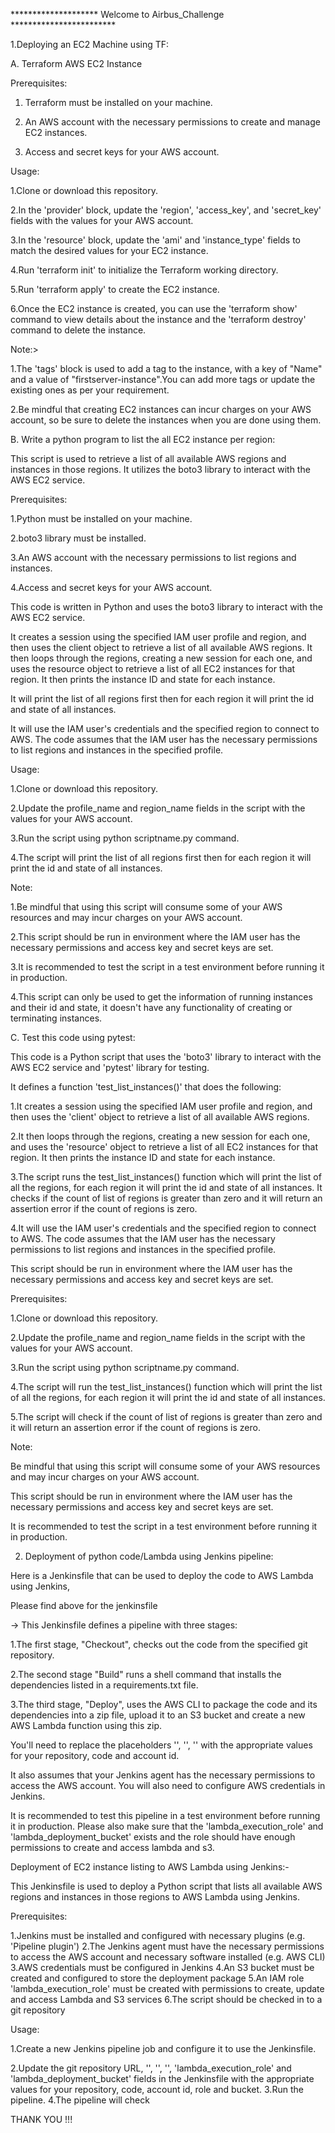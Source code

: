 ********************  Welcome to Airbus_Challenge  ************************

1.Deploying an EC2 Machine using TF:

A. Terraform AWS EC2 Instance

Prerequisites:

1. Terraform must be installed on your machine.

2. An AWS account with the necessary permissions to create and manage EC2 instances.

3. Access and secret keys for your AWS account.

Usage:

1.Clone or download this repository.

2.In the 'provider' block, update the 'region', 'access_key', and 'secret_key' fields with the values for your AWS account.

3.In the 'resource' block, update the 'ami' and 'instance_type' fields to match the desired values for your EC2 instance.

4.Run 'terraform init' to initialize the Terraform working directory.

5.Run 'terraform apply' to create the EC2 instance.

6.Once the EC2 instance is created, you can use the 'terraform show' command to view details about the instance and the 'terraform destroy' command to delete the instance.

Note:>

1.The 'tags' block is used to add a tag to the instance, with a key of "Name" and a value of "firstserver-instance".You can add more tags or update the existing ones as per your requirement.

2.Be mindful that creating EC2 instances can incur charges on your AWS account, so be sure to delete the instances when you are done using them.

B. Write a python program to list the all EC2 instance per region:

This script is used to retrieve a list of all available AWS regions and instances in those regions. It utilizes the boto3 library to interact with the AWS EC2 service.

Prerequisites:

1.Python must be installed on your machine.

2.boto3 library must be installed.

3.An AWS account with the necessary permissions to list regions and instances.

4.Access and secret keys for your AWS account.

This code is written in Python and uses the boto3 library to interact with the AWS EC2 service.

It creates a session using the specified IAM user profile and region, and then uses the client object to retrieve a list of all available AWS regions. It then loops through the regions, creating a new session for each one, and uses the resource object to retrieve a list of all EC2 instances for that region. It then prints the instance ID and state for each instance.

It will print the list of all regions first then for each region it will print the id and state of all instances.

It will use the IAM user's credentials and the specified region to connect to AWS. The code assumes that the IAM user has the necessary permissions to list regions and instances in the specified profile.

Usage:

1.Clone or download this repository.

2.Update the profile_name and region_name fields in the script with the values for your AWS account.

3.Run the script using python scriptname.py command.

4.The script will print the list of all regions first then for each region it will print the id and state of all instances.

Note:

1.Be mindful that using this script will consume some of your AWS resources and may incur charges on your AWS account.

2.This script should be run in environment where the IAM user has the necessary permissions and access key and secret keys are set.

3.It is recommended to test the script in a test environment before running it in production.

4.This script can only be used to get the information of running instances and their id and state, it doesn't have any functionality of creating or terminating instances.

C. Test this code using pytest:

This code is a Python script that uses the 'boto3' library to interact with the AWS EC2 service and 'pytest' library for testing.

It defines a function 'test_list_instances()' that does the following:

1.It creates a session using the specified IAM user profile and region, and then uses the 'client' object to retrieve a list of all available AWS regions.

2.It then loops through the regions, creating a new session for each one, and uses the 'resource' object to retrieve a list of all EC2 instances for that region. It then prints the instance ID and state for each instance.

3.The script runs the test_list_instances() function which will print the list of all the regions, for each region it will print the id and state of all instances.
It checks if the count of list of regions is greater than zero and it will return an assertion error if the count of regions is zero.

4.It will use the IAM user's credentials and the specified region to connect to AWS. The code assumes that the IAM user has the necessary permissions to list regions and instances in the specified profile.

This script should be run in environment where the IAM user has the necessary permissions and access key and secret keys are set.

Prerequisites:

1.Clone or download this repository.

2.Update the profile_name and region_name fields in the script with the values for your AWS account.

3.Run the script using python scriptname.py command.

4.The script will run the test_list_instances() function which will print the list of all the regions, for each region it will print the id and state of all instances.

5.The script will check if the count of list of regions is greater than zero and it will return an assertion error if the count of regions is zero.

Note:

Be mindful that using this script will consume some of your AWS resources and may incur charges on your AWS account.

This script should be run in environment where the IAM user has the necessary permissions and access key and secret keys are set.

It is recommended to test the script in a test environment before running it in production.

2. Deployment of python code/Lambda using Jenkins pipeline:

Here is a Jenkinsfile that can be used to deploy the code to AWS Lambda using Jenkins,

Please find above for the jenkinsfile

-> This Jenkinsfile defines a pipeline with three stages:

1.The first stage, "Checkout", checks out the code from the specified git repository.

2.The second stage "Build" runs a shell command that installs the dependencies listed in a requirements.txt file.

3.The third stage, "Deploy", uses the AWS CLI to package the code and its dependencies into a zip file, upload it to an S3 bucket and create a new AWS Lambda function using this zip.

You'll need to replace the placeholders '<your-repo>', '<your-code>', '<YOUR-ACCOUNT-ID>' with the appropriate values for your repository, code and account id.

It also assumes that your Jenkins agent has the necessary permissions to access the AWS account.
You will also need to configure AWS credentials in Jenkins.

It is recommended to test this pipeline in a test environment before running it in production.
Please also make sure that the 'lambda_execution_role' and 'lambda_deployment_bucket' exists and the role should have enough permissions to create and access lambda and s3.

Deployment of EC2 instance listing to AWS Lambda using Jenkins:-

This Jenkinsfile is used to deploy a Python script that lists all available AWS regions and instances in those regions to AWS Lambda using Jenkins.

Prerequisites:

1.Jenkins must be installed and configured with necessary plugins (e.g. 'Pipeline plugin')
2.The Jenkins agent must have the necessary permissions to access the AWS account and necessary software installed (e.g. AWS CLI)
3.AWS credentials must be configured in Jenkins
4.An S3 bucket must be created and configured to store the deployment package
5.An IAM role 'lambda_execution_role' must be created with permissions to create, update and access Lambda and S3 services
6.The script should be checked in to a git repository

Usage:

1.Create a new Jenkins pipeline job and configure it to use the Jenkinsfile.

2.Update the git repository URL, '<your-repo>', '<your-code>', '<YOUR-ACCOUNT-ID>', 'lambda_execution_role' and 'lambda_deployment_bucket' fields in the Jenkinsfile with the appropriate values for your repository, code, account id, role and bucket.
3.Run the pipeline.
4.The pipeline will check



THANK YOU !!!






